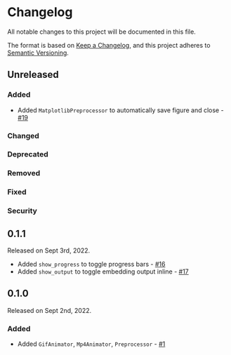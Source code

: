 # Changelog

All notable changes to this project will be documented in this file.

The format is based on [Keep a Changelog](https://keepachangelog.com/en/1.0.0/),
and this project adheres to [Semantic Versioning](https://semver.org/spec/v2.0.0.html).

## Unreleased

### Added

- Added `MatplotlibPreprocessor` to automatically save figure and close - [#19](https://github.com/ahuang11/enjoyn/pull/19)

### Changed

### Deprecated

### Removed

### Fixed

### Security

## 0.1.1

Released on Sept 3rd, 2022.

- Added `show_progress` to toggle progress bars - [#16](https://github.com/ahuang11/enjoyn/pull/16)
- Added `show_output` to toggle embedding output inline - [#17](https://github.com/ahuang11/enjoyn/pull/17)

## 0.1.0

Released on Sept 2nd, 2022.

### Added

- Added `GifAnimator`, `Mp4Animator`, `Preprocessor` - [#1](https://github.com/ahuang11/enjoyn/pull/1)
